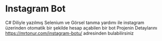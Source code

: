 # Instagram Bot
 C# Diliyle yazılmış Selenium ve Görsel tanıma yardımı ile instagram üzerinden otomatik bir şekilde hesap açabilen bir bot
Projenin Detaylarını https://mrtonur.com/instagram-botu/ adresinden bulabilirsiniz
